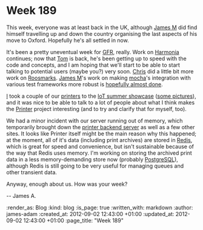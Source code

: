 Week 189
========

This week, everyone was at least back in the UK, although [James M](/james-mead) did find himself travelling up and down the country organising the last aspects of his move to Oxford. Hopefully he's all settled in now.

It's been a pretty uneventual week for [GFR](/), really. Work on [Harmonia][] continues; now that [Tom](/tom-ward) is back, he's been getting up to speed with the code and concepts, and I am hoping that we'll start to be able to start talking to potential users (maybe you?) very soon. [Chris](/chris-roos) did a little bit more work on [Roosmarks](https://github.com/chrisroos/roosmarks). [James M](/james-mead)'s work on making [mocha](/mocha)'s integration with various test frameworks more robust is [hopefully almost done](https://github.com/freerange/mocha/commits/minitest-and-testunit-integration-without-monkey-patching).

[I](/james-adam) took a couple of our [printers][gfr-printer] to the [IoT summer showcase](http://www.meetup.com/iotlondon/events/75271782/) ([some pictures](http://www.meetup.com/iotlondon/photos/10460542/#153913112)), and it was nice to be able to talk to a lot of people about what I think makes the [Printer][gfr-printer] project interesting (and to try and clarify that for myself, too).

We had a minor incident with our server running out of memory, which temporarily brought down the [printer backend server](http://printer.exciting.io) as well as a few other sites. It looks like Printer itself might be the main reason why this happened; at the moment, all of it's data (including print archives) are stored in [Redis](http://redis.io), which is great for speed and convenience, but isn't sustainable because of the way that Redis uses memory. I'm working on storing the archived print data in a less memory-demanding store now (probably [PostgreSQL](http://www.postgresql.org/)), although Redis is still going to be very useful for managing queues and other transient data.

Anyway, enough about us. How was your week?

-- James A.

[gfr-printer]: https://exciting.io/printer/
[Harmonia]: http://exciting.io/harmonia

:render_as: Blog
:kind: blog
:is_page: true
:written_with: markdown
:author: james-adam
:created_at: 2012-09-02 12:43:00 +01:00
:updated_at: 2012-09-02 12:43:00 +01:00
:page_title: "Week 189"

